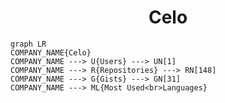 <h1 align="center">Celo</h1>

```mermaid
graph LR
COMPANY_NAME{Celo}
COMPANY_NAME ---> U{Users} ---> UN[1]
COMPANY_NAME ---> R{Repositories} ---> RN[148]
COMPANY_NAME ---> G{Gists} ---> GN[31]
COMPANY_NAME ---> ML{Most Used<br>Languages}
```
